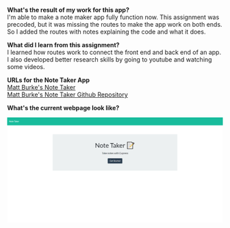 **What's the result of my work for this app?** <BR />
I'm able to make a note maker app fully function now. This assignment was precoded, but it was missing the routes to make the
app work on both ends. So I added the routes with notes explaining the code and what it does.

**What did I learn from this assignment?** <BR />
I learned how routes work to connect the front end and back end of an app. I also developed better research skills by
going to youtube and watching some videos.

**URLs for the Note Taker App** <BR />
<a href ="https://matt-burke-note-taker.herokuapp.com/">Matt Burke's Note Taker</a> <BR />
<a href ="https://github.com/burkemm/Note-Taker">Matt Burke's Note Taker Github Repository</a>

**What's the current webpage look like?** <BR />

![Matt Burke's Note Taker](.//matts-note-taker.png)